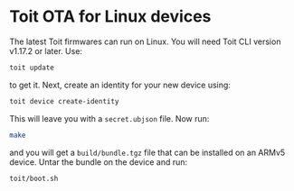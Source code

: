 # Toit OTA for Linux devices

The latest Toit firmwares can run on Linux. You will need Toit CLI version v1.17.2 or later. Use:

``` sh
toit update 
```

to get it. Next, create an identity for your new device using:

``` sh
toit device create-identity
```

This will leave you with a `secret.ubjson` file. Now run:

``` sh
make 
```

and you will get a `build/bundle.tgz` file that can be installed on an ARMv5 device. Untar the bundle
on the device and run:

``` sh
toit/boot.sh
```
